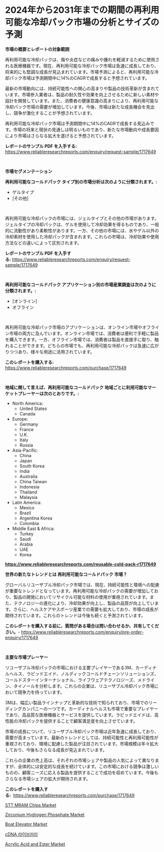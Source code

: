 <p><h1>2024年から2031年までの期間の再利用可能な冷却パック市場の分析とサイズの予測</h1></p><p><strong>市場の概要とレポートの対象範囲</strong></p>
<p><p>再利用可能な冷却パックは、傷や炎症などの痛みや腫れを軽減するために使用される医療機器です。現在、再利用可能な冷却パック市場は急速に成長しており、将来的にも堅調な成長が見込まれています。市場予測によると、再利用可能な冷却パック市場は予測期間中に14%のCAGRで成長すると予想されています。</p><p>最新の市場動向には、持続可能性への関心の高まりや製品の技術革新が含まれています。市場参入業者は、製品の耐久性や効果を向上させるために新しい素材や設計を開発しています。また、消費者の健康意識の高まりにより、再利用可能な冷却パック市場の需要が増加しています。今後、市場は新たな成長機会を見出し、競争が激化することが予想されています。</p><p>再利用可能な冷却パック市場は予測期間中に14%のCAGRで成長する見込みです。市場の将来と現状の見通しは明るいものであり、新たな市場動向や成長要因により市場はさらなる拡大を遂げると予想されています。</p></p>
<p><strong>レポートのサンプル PDF を入手する:</strong> <a href="https://www.reliableresearchreports.com/enquiry/request-sample/1717649">https://www.reliableresearchreports.com/enquiry/request-sample/1717649</a></p>
<p>&nbsp;</p>
<p><strong>市場セグメンテーション</strong></p>
<p><strong>再利用可能なコールドパック タイプ別の市場分析は次のように分類されます。:</strong></p>
<p><ul><li>ゲルタイプ</li><li>[その他]</li></ul></p>
<p>&nbsp;</p>
<p><p>再利用可能な冷却パックの市場には、ジェルタイプとその他の市場があります。ジェルタイプの冷却パックは、ゲルを使用して冷却効果を得るものであり、一般的に流動性があり柔軟性があります。一方、その他の市場には、水やゲル以外の冷却素材を使用した冷却パックが含まれます。これらの市場は、冷却効果や使用方法などの違いによって区別されます。</p></p>
<p><strong>レポートのサンプル PDF を入手する:</strong>&nbsp;<a href="https://www.reliableresearchreports.com/enquiry/request-sample/1717649">https://www.reliableresearchreports.com/enquiry/request-sample/1717649</a></p>
<p>&nbsp;</p>
<p><strong> 再利用可能なコールドパック アプリケーション別の市場産業調査は次のように分類されます。:</strong></p>
<p><ul><li>[オンライン]</li><li>オフライン</li></ul></p>
<p>&nbsp;</p>
<p><p>再利用可能な冷却パック市場のアプリケーションは、オンライン市場やオフライン市場の両方に及んでいます。オンライン市場では、消費者は便利で手軽に製品を購入できます。一方、オフライン市場では、消費者は製品を直接手に取り、触れることができます。どちらの市場でも、再利用可能な冷却パックは急速に広がりつつあり、様々な用途に活用されています。</p></p>
<p><strong>このレポートを購入する:</strong>&nbsp; <a href="https://www.reliableresearchreports.com/purchase/1717649">https://www.reliableresearchreports.com/purchase/1717649</a></p>
<p>&nbsp;</p>
<p><strong>地域に関して言えば、再利用可能なコールドパック 地域ごとに利用可能なマーケットプレーヤーは次のとおりです。:</strong></p>
<p><ul>
    <li>
        North America:
        <ul>
            <li>United States</li>
            <li>Canada</li>
        </ul>
    </li>
    <li>
        Europe:
        <ul>
            <li>Germany</li>
            <li>France</li>
            <li>U.K.</li>
            <li>Italy</li>
            <li>Russia</li>
        </ul>
    </li>
    <li>
        Asia-Pacific:
        <ul>
            <li>China</li>
            <li>Japan</li>
            <li>South Korea</li>
            <li>India</li>
            <li>Australia</li>
            <li>China Taiwan</li>
            <li>Indonesia</li>
            <li>Thailand</li>
            <li>Malaysia</li>
        </ul>
    </li>
    <li>
        Latin America:
        <ul>
            <li>Mexico</li>
            <li>Brazil</li>
            <li>Argentina Korea</li>
            <li>Colombia</li>
        </ul>
    </li>
    <li>
        Middle East & Africa:
        <ul>
            <li>Turkey</li>
            <li>Saudi</li>
            <li>Arabia</li>
            <li>UAE</li>
            <li>Korea</li>
        </ul>
    </li>
    </ul></p>
<p><strong><a href="https://www.reliableresearchreports.com/reusable-cold-pack-r1717649">https://www.reliableresearchreports.com/reusable-cold-pack-r1717649</a></strong>&nbsp;</p>
<p><strong>世界の新たなトレンドとは 再利用可能なコールドパック 市場？</strong></p>
<p><p>グローバルリユーザブル冷却パック市場では、現在、持続可能性と環境への配慮が重要なトレンドとなっています。再利用可能な冷却パックの需要が増加しており、製品の開発においてリサイクル可能な材料の使用が重視されています。また、テクノロジーの進化により、冷却効果が向上し、製品の品質が向上しています。さらに、ヘルスケアやスポーツ産業での需要も拡大しており、市場の成長が期待されています。これらのトレンドは今後も続くと予測されています。</p></p>
<p><strong>このレポートを購入する前に、質問がある場合は問い合わせるか、共有してください。</strong>- <a href="https://www.reliableresearchreports.com/enquiry/pre-order-enquiry/1717649">https://www.reliableresearchreports.com/enquiry/pre-order-enquiry/1717649</a></p>
<p>&nbsp;</p>
<p><strong>主要な市場プレーヤー</strong></p>
<p><p>リユーザブル冷却パックの市場における主要プレイヤーである3M、カーディナルヘルス、ラピッドエイド、ノルディックコールドチェーンソリューションズ、コールドスターインターナショナル、ライフウェアテクノロジーズ、メドライン、タイノールを分析します。これらの企業は、リユーザブル冷却パック市場において競争力を持っています。</p><p>3Mは、幅広い製品ラインナップと革新的な技術で知られており、市場でのリーディングカンパニーの一つです。カーディナルヘルスも市場で重要なプレイヤーであり、高品質な医療機器とサービスを提供しています。ラピッドエイドは、高性能の冷却パックを提供することで顧客満足度を向上させています。</p><p>市場の成長について、リユーザブル冷却パック市場は近年急速に成長しており、需要が高まっています。最新のトレンドとしては、持続可能性と再利用可能性が重視されており、環境に配慮した製品が注目されています。市場規模は年々拡大しており、今後もさらなる成長が見込まれています。</p><p>これらの企業の売上高は、それぞれの市場シェアや製品の人気によって異なりますが、全体的には安定的な成長を続けています。この市場における競争は激しいものの、顧客ニーズに応える製品を提供することで成功を収めています。今後もさらなる市場シェアの拡大が期待されます。</p></p>
<p><strong>このレポートを購入する:</strong>&nbsp;&nbsp;<a href="https://www.reliableresearchreports.com/purchase/1717649">https://www.reliableresearchreports.com/purchase/1717649</a></p>
<p><p><a href="https://cat-emmental-94b.notion.site/STT-MRAM-Chips-Market-Share-Evolution-and-Market-Growth-Trends-2024-2031-b9aa71db3fb942c29bd46a5185b9aceb">STT MRAM Chips Market</a></p><p><a href="https://issuu.com/reportprime-2/docs/zirconium-hydrogen-phosphate-market-size-2030.pptx">Zirconium Hydrogen Phosphate Market</a></p><p><a href="https://view.publitas.com/reportprime-1/boat-elevator-market-trends-forecast-and-competitive-analysis-to-2031/">Boat Elevator Market</a></p><p><a href="https://github.com/Howaoole34545/Market-Research-Report-List-1/blob/main/776187323515.md">cDNA 라이브러리</a></p><p><a href="https://www.linkedin.com/pulse/acrylic-acid-ester-market-size-focuses-dynamics-in-depth-kmxle?trackingId=W3LFbFDm7iUg0F8ZDHsDGg%3D%3D">Acrylic Acid and Ester Market</a></p></p>